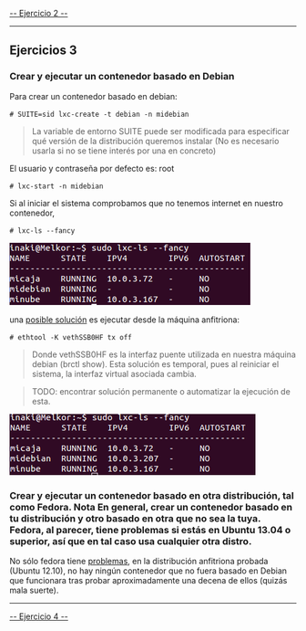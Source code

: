 [-- Ejercicio 2 --](./ejercicio02.md)

-------------

## Ejercicios 3

### Crear y ejecutar un contenedor basado en Debian

Para crear un contenedor basado en debian:

    # SUITE=sid lxc-create -t debian -n midebian

> La variable de entorno SUITE puede ser modificada para especificar qué versión de la distribución queremos instalar (No es necesario usarla si no se tiene interés por una en concreto)

El usuario y contraseña por defecto es: root

    # lxc-start -n midebian

Si al iniciar el sistema comprobamos que no tenemos internet en nuestro contenedor,

    # lxc-ls --fancy
    
![](./images/lxc_ls_running_without_ip.png "Contenedor midebian sin internet")

una [posible solución](./images/ethtool.png) es ejecutar desde la máquina anfitriona:

    # ethtool -K vethSSB0HF tx off

> Donde vethSSB0HF es la interfaz puente utilizada en nuestra máquina debian (brctl show). Esta solución es temporal, pues al reiniciar el sistema, la interfaz virtual asociada cambia.

> TODO: encontrar solución permanente o automatizar la ejecución de esta.

![](./images/lxc_ls_running_with_ip.png "Contenedor midebian con internet tras ethtool")


### Crear y ejecutar un contenedor basado en otra distribución, tal como Fedora. Nota En general, crear un contenedor basado en tu distribución y otro basado en otra que no sea la tuya. Fedora, al parecer, tiene problemas si estás en Ubuntu 13.04 o superior, así que en tal caso usa cualquier otra distro.


No sólo fedora tiene [problemas](./images/container_tries_error.png), en la distribución anfitriona probada (Ubuntu 12.10), no hay ningún contenedor que no fuera basado en Debian que funcionara tras probar aproximadamente una decena de ellos (quizás mala suerte).


-------------

[-- Ejercicio 4 --](./ejercicio04.md)
